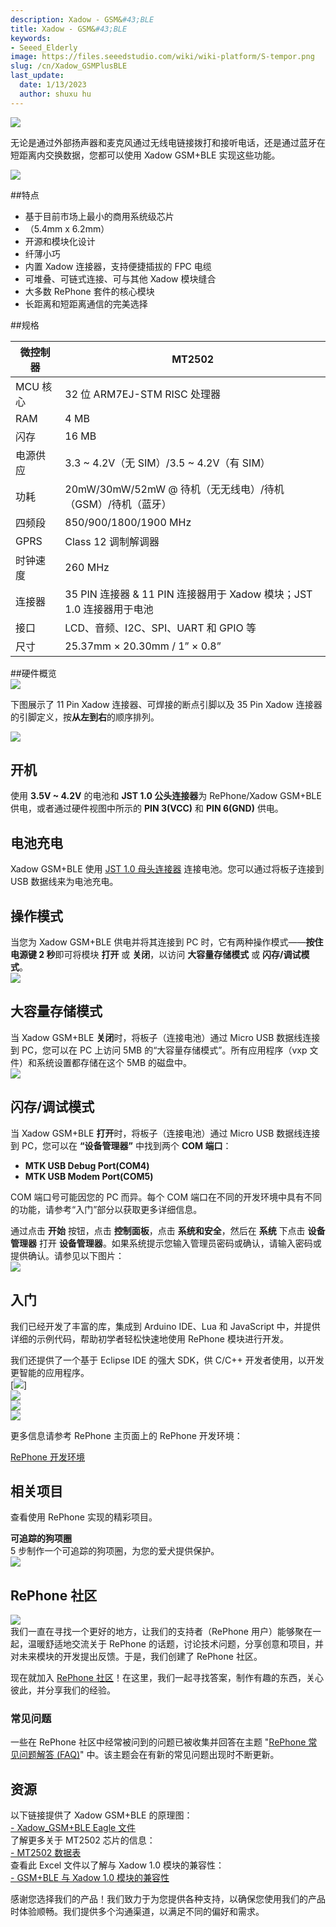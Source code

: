 ```yaml
---
description: Xadow - GSM&#43;BLE
title: Xadow - GSM&#43;BLE
keywords:
- Seeed_Elderly
image: https://files.seeedstudio.com/wiki/wiki-platform/S-tempor.png
slug: /cn/Xadow_GSMPlusBLE
last_update:
  date: 1/13/2023
  author: shuxu hu
---
```


![](https://files.seeedstudio.com/wiki/Xadow_GSM-BLE/image/Xadow_GSM%2BBLE_shangjiatu.JPG)

无论是通过外部扬声器和麦克风通过无线电链接拨打和接听电话，还是通过蓝牙在短距离内交换数据，您都可以使用 Xadow GSM+BLE 实现这些功能。

<!-- 作为 RePhone Kit Create 的核心，Xadow GSM+BLE 基于强大的系统级芯片（SOC）MT2502，提供丰富的通信协议——GSM、GPRS 和蓝牙（v4.0 和 2.1 双模式）。它支持四频段 850/900/1800/1900MHz，覆盖全球任何 GSM 网络。只需插入一张 2G Nano SIM 卡，您就可以通过蜂窝连接为设备赋能。 -->

[![](https://files.seeedstudio.com/wiki/Seeed-WiKi/docs/images/get_one_now.png)](https://www.seeedstudio.com/depot/Xadow-GSM-BLE-p-2560.html?cPath=84_120)  


##特点  

- 基于目前市场上最小的商用系统级芯片  
- （5.4mm x 6.2mm）  
- 开源和模块化设计  
- 纤薄小巧  
- 内置 Xadow 连接器，支持便捷插拔的 FPC 电缆  
- 可堆叠、可链式连接、可与其他 Xadow 模块缝合  
- 大多数 RePhone 套件的核心模块  
- 长距离和短距离通信的完美选择  

##规格  

|微控制器	        |MT2502                                                                                  |
|-------------------|----------------------------------------------------------------------------------------|
|MCU 核心	        |32 位 ARM7EJ-STM RISC 处理器                                                           |
|RAM	            |4 MB                                                                                    |
|闪存	            |16 MB                                                                                   |
|电源供应	        |3.3 ~ 4.2V（无 SIM）/3.5 ~ 4.2V（有 SIM）                                                |
|功耗	            |20mW/30mW/52mW @ 待机（无无线电）/待机（GSM）/待机（蓝牙）                              |
|四频段	            |850/900/1800/1900 MHz                                                                   |
|GPRS	            |Class 12 调制解调器                                                                     |
|时钟速度	        |260 MHz                                                                                 |
|连接器	            |35 PIN 连接器 & 11 PIN 连接器用于 Xadow 模块；JST 1.0 连接器用于电池                     |
|接口	            |LCD、音频、I2C、SPI、UART 和 GPIO 等                                                |
|尺寸	            |25.37mm × 20.30mm / 1” × 0.8”                                                           |  

##硬件概览  
![](https://files.seeedstudio.com/wiki/Xadow_GSM-BLE/image/Xadow_GSM%2BBLE_Overview.png) 

下图展示了 11 Pin Xadow 连接器、可焊接的断点引脚以及 35 Pin Xadow 连接器的引脚定义，按**从左到右**的顺序排列。

![](https://files.seeedstudio.com/wiki/Xadow_GSM-BLE/image/Xadow-connector-Pin-definitions-06.jpg)  

## 开机  

使用 **3.5V ~ 4.2V** 的电池和 **JST 1.0 公头连接器**为 RePhone/Xadow GSM+BLE 供电，或者通过硬件视图中所示的 **PIN 3(VCC)** 和 **PIN 6(GND)** 供电。  

## 电池充电  

Xadow GSM+BLE 使用 [JST 1.0 母头连接器](https://www.seeedstudio.com/depot/index.php?main_page=opl_info&opl_id=555) 连接电池。您可以通过将板子连接到 USB 数据线来为电池充电。  

## 操作模式  

当您为 Xadow GSM+BLE 供电并将其连接到 PC 时，它有两种操作模式——**按住电源键 2 秒**即可将模块 **打开** 或 **关闭**，以访问 **大容量存储模式** 或 **闪存/调试模式**。  
![](https://files.seeedstudio.com/wiki/Xadow_GSM-BLE/image/Operating_mode.png)  

## 大容量存储模式  

当 Xadow GSM+BLE **关闭**时，将板子（连接电池）通过 Micro USB 数据线连接到 PC，您可以在 PC 上访问 5MB 的“大容量存储模式”。所有应用程序（vxp 文件）和系统设置都存储在这个 5MB 的磁盘中。  
![](https://files.seeedstudio.com/wiki/Xadow_GSM-BLE/image/Mass_Storage_Mode.png)  

## 闪存/调试模式  

当 Xadow GSM+BLE **打开**时，将板子（连接电池）通过 Micro USB 数据线连接到 PC，您可以在 **“设备管理器”** 中找到两个 **COM 端口**：  

- **MTK USB Debug Port(COM4)**  
- **MTK USB Modem Port(COM5)**  

COM 端口号可能因您的 PC 而异。每个 COM 端口在不同的开发环境中具有不同的功能，请参考“入门”部分以获取更多详细信息。  

通过点击 **开始** 按钮，点击 **控制面板**，点击 **系统和安全**，然后在 **系统** 下点击 **设备管理器** 打开 **设备管理器**。如果系统提示您输入管理员密码或确认，请输入密码或提供确认。请参见以下图片：  
![](https://files.seeedstudio.com/wiki/Xadow_GSM-BLE/image/Check_ports.png)  

## 入门  

我们已经开发了丰富的库，集成到 Arduino IDE、Lua 和 JavaScript 中，并提供详细的示例代码，帮助初学者轻松快速地使用 RePhone 模块进行开发。  

我们还提供了一个基于 Eclipse IDE 的强大 SDK，供 C/C++ 开发者使用，以开发更智能的应用程序。  
[![](https://files.seeedstudio.com/wiki/Xadow_GSM-BLE/image/Arduino_IDE-17.png)]  
[![](https://files.seeedstudio.com/wiki/Xadow_GSM-BLE/image/Eclipse_IDE-13.png)](https://www.seeedstudio.com/wiki/Eclipse_IDE_for_RePhone_Kit)  
[![](https://files.seeedstudio.com/wiki/Xadow_GSM-BLE/image/Lua-14.png)](https://www.seeedstudio.com/wiki/Lua_for_RePhone#Use_Lua_Shellt)  
[![](https://files.seeedstudio.com/wiki/Xadow_GSM-BLE/image/JS-15.png)](https://www.seeedstudio.com/wiki/JavaScript_for_RePhone)  

更多信息请参考 RePhone 主页面上的 RePhone 开发环境：  

[RePhone 开发环境](https://wiki.seeedstudio.com/cn/RePhone/#development-environment)  

## 相关项目  

查看使用 RePhone 实现的精彩项目。  

**可追踪的狗项圈**  
5 步制作一个可追踪的狗项圈，为您的爱犬提供保护。  
[![](https://files.seeedstudio.com/wiki/Xadow_GSM-BLE/image/450px-Dog_Collar.png.jpeg)](https://www.seeedstudio.com/recipe/424-rephone-traceable-dog-collar.html)  

## RePhone 社区  
[![](https://files.seeedstudio.com/wiki/Xadow_GSM-BLE/image/300px-RePhone_Community-2.png) ](http://forum.seeedstudio.com/viewforum.php?f=71&sid=b70f8138c89becf7701260bb41faf9f4)  
我们一直在寻找一个更好的地方，让我们的支持者（RePhone 用户）能够聚在一起，温暖舒适地交流关于 RePhone 的话题，讨论技术问题，分享创意和项目，并对未来模块的开发提出反馈。于是，我们创建了 RePhone 社区。

现在就加入 [RePhone 社区](https://community.seeedstudio.com/discover.html?t=rephone)！在这里，我们一起寻找答案，制作有趣的东西，关心彼此，并分享我们的经验。

### 常见问题  
一些在 RePhone 社区中经常被问到的问题已被收集并回答在主题 "[RePhone 常见问题解答 (FAQ)](https://community.seeedstudio.com/topic_detail.html?id=5170#p23753)" 中。该主题会在有新的常见问题出现时不断更新。

## 资源  
以下链接提供了 Xadow GSM+BLE 的原理图：  
[- Xadow_GSM+BLE Eagle 文件 ](https://files.seeedstudio.com/wiki/Xadow_GSM-BLE/resource/Xadow_GSM%2BBLE.rar)  
了解更多关于 MT2502 芯片的信息：  
[- MT2502 数据表](https://files.seeedstudio.com/wiki/Xadow_GSM-BLE/resource/Datasheet_for_MT2502.rar)  
查看此 Excel 文件以了解与 Xadow 1.0 模块的兼容性：  
[- GSM+BLE 与 Xadow 1.0 模块的兼容性 ](https://files.seeedstudio.com/wiki/Xadow_GSM-BLE/resource/Compatibility_between_GSM%2BBLE_and_Xadow_1.0_modules.xlsx)

感谢您选择我们的产品！我们致力于为您提供各种支持，以确保您使用我们的产品时体验顺畅。我们提供多个沟通渠道，以满足不同的偏好和需求。

<div class="button_tech_support_container">
<a href="https://forum.seeedstudio.com/" class="button_forum"></a> 
<a href="https://www.seeedstudio.com/contacts" class="button_email"></a>
</div>

<div class="button_tech_support_container">
<a href="https://discord.gg/eWkprNDMU7" class="button_discord"></a> 
<a href="https://github.com/Seeed-Studio/wiki-documents/discussions/69" class="button_discussion"></a>
</div>